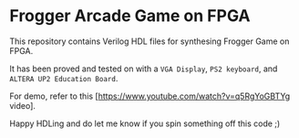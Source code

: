# Frogger Arcade Game on FPGA

This repository contains Verilog HDL files for synthesing Frogger Game on FPGA.

It has been proved and tested on with a `VGA Display`, `PS2 keyboard`, and `ALTERA UP2 Education Board`.

For demo, refer to this [https://www.youtube.com/watch?v=q5RgYoGBTYg video].

Happy HDLing and do let me know if you spin something off this code ;)


